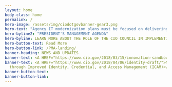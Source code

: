 ```yaml
---
layout: home
body-class: home
permalink: /
hero-image: /assets/img/ciodotgovbanner-gear3.png
hero-text: "Agency IT modernization plans must be focused on delivering better service to the public, and in doing so should be developed in furtherance of these priorities. This will result in building and maintaining a modern, secure, and resilient IT, which improves the lives of the American public."
hero-byline2: "PRESIDENT'S MANAGEMENT AGENDA"
hero-byline: LEARN MORE ABOUT THE ROLE OF THE CIO COUNCIL IN IMPLEMENTING THE CROSS-AGENCY PRIORITY GOALS.
hero-button-text: Read More
hero-button-link: /PMA-landing/
banner-heading: NEWS AND UPDATES
banner-text: <A HREF="https://www.cio.gov/2018/03/15/innovation-sandbox-launch/">May 11, 2015 READ THE LATEST FROM THE CIO COMMUNITY</A>
banner-text: <A HREF="https://www.cio.gov/2018/04/06/identity-draft/">May 4, 2018 Strengthening the Cybersecurity of Federal Agencies 
  through Improved Identity, Credential, and Access Management (ICAM)</A>
banner-button-text: 
banner-button-link: 
---
```

